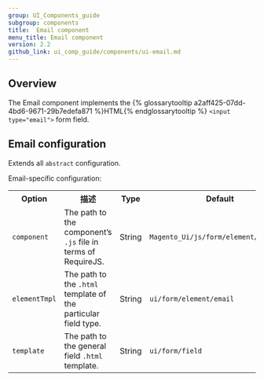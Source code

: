 ```yaml
---
group: UI_Components_guide
subgroup: components
title:  Email component
menu_title: Email component
version: 2.2
github_link: ui_comp_guide/components/ui-email.md
---
```


## Overview

The Email component implements the {% glossarytooltip a2aff425-07dd-4bd6-9671-29b7edefa871 %}HTML{% endglossarytooltip %} `<input type="email">` form field.

## Email configuration

Extends all `abstract` configuration.

Email-specific configuration:

<table>
  <tr>
    <th>Option </th>
    <th>描述</th>
    <th>Type</th>
    <th>Default</th>
  </tr>
  <tr>
    <td><code>component</code></td>
    <td>The path to the component’s <code>.js</code> file in terms of RequireJS.</td>
    <td>String</td>
    <td><code>Magento_Ui/js/form/element/abstract</code></td>
  </tr>
  <tr>
    <td><code>elementTmpl</code></td>
    <td>The path to the <code>.html</code> template of the particular field type.</td>
    <td>String</td>
    <td><code>ui/form/element/email</code></td>
  </tr>
  <tr>
    <td><code>template</code></td>
    <td>The path to the general field <code>.html</code> template.</td>
    <td>String</td>
    <td><code>ui/form/field</code></td>
  </tr>
</table>
